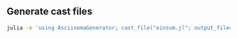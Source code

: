 ## Generate cast files
```bash
julia -e 'using AsciinemaGenerator; cast_file("einsum.jl"; output_file="einsum.cast", mod=Main, prompt_delay=0.2)'
```